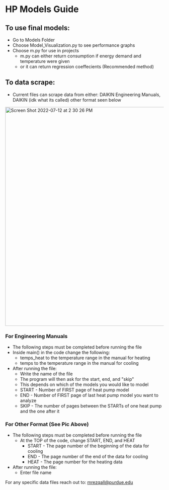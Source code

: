
# HP Models Guide

## To use final models:
- Go to Models Folder
- Choose Model_Visualization.py to see performance graphs
- Choose m.py for use in projects 
    - m.py can either return consumption if energy demand and temperature were given 
    - or it can return regression coeffecients (Recommended method)

## To data scrape:
- Current files can scrape data from either: DAIKIN Engineering Manuals, DAIKIN (idk what its called) other format seen below
<img width="696" alt="Screen Shot 2022-07-12 at 2 30 26 PM" src="https://user-images.githubusercontent.com/67717667/178568153-a6a10e7a-e557-4120-900b-d6c384f3ecbd.png">

### For Engineering Manuals
- The following steps must be completed before running the file
- Inside main() in the code change the following:
    - temps_heat to the temperature range in the manual for heating 
    - temps to the temperature range in the manual for cooling
- After running the file:
    - Write the name of the file
    - The program will then ask for the start, end, and "skip"
    - This depends on which of the models you would like to model
    - START - Number of FIRST page of heat pump model
    - END - Number of FIRST page of last heat pump model you want to analyze
    - SKIP - The number of pages between the STARTs of one heat pump and the one after it

### For Other Format (See Pic Above)
- The following steps must be completed before running the file
    - At the TOP of the code, change START, END, and HEAT
        - START - The page number of the beginning of the data for cooling
        - END - The page number of the end of the data for cooling 
        - HEAT - The page number for the heating data
- After running the file:
    - Enter file name
    
    
 For any specific data files reach out to:
 mrezqall@purdue.edu

